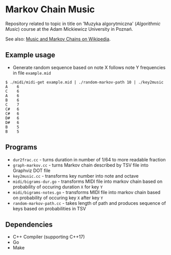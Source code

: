# Markov Chain Music

Repository related to topic in title on 'Muzyka algorytmiczna' (_Algorithmic Music_) course at the Adam Mickiewicz University in Poznań.

See also: [Music and Markov Chains on Wikipedia](https://en.wikipedia.org/wiki/Markov_chain#Music).

## Example usage

- Generate random sequence based on note X follows note Y frequencies in file `example.mid`
```console
$ ./midi/midi-get example.mid | ./random-markov-path 10 | ./key2music
A    6
C    6
A    6
B    6
C    7
C#   6
C#   6
D#   6
D#   6
B    5
B    5
```

## Programs

- `dur2frac.cc` - turns duration in number of 1/64 to more readable fraction
- `graph-markov.cc` - turns Markov chain described by TSV file into Graphviz DOT file
- `key2music.cc` - transforms key number into note and octave
- `midi/bigrams-dur.go` - transforms MIDI file into markov chain based on probability of occuring duration `X` for key `Y`
- `midi/bigrams-notes.go` - transforms MIDI file into markov chain based on probability of occuring key `X` after key `Y`
- `random-markov-path.cc` - takes length of path and produces sequence of keys based on probabilities in TSV

## Dependencies

- C++ Compiler (supporting C++17)
- Go
- Make
